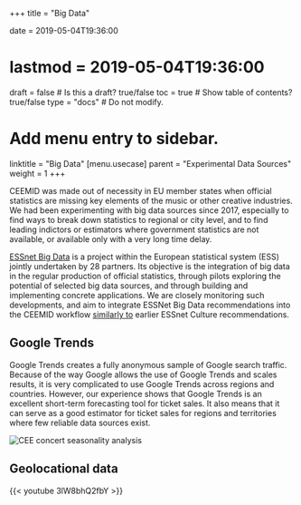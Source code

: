 +++
title = "Big Data"

date = 2019-05-04T19:36:00
# lastmod = 2019-05-04T19:36:00

draft = false  # Is this a draft? true/false
toc = true  # Show table of contents? true/false
type = "docs"  # Do not modify.

# Add menu entry to sidebar.
linktitle = "Big Data"
[menu.usecase]
  parent = "Experimental Data Sources"
  weight = 1
+++

CEEMID was made out of necessity in EU member states when official statistics are missing key elements of the music or other creative industries.  We had been experimenting with big data sources since 2017, especially to find ways to break down statistics to regional or city level, and to find leading indictors or estimators where government statistics are not available, or available only with a very long time delay. 

[ESSnet Big Data](https://webgate.ec.europa.eu/fpfis/mwikis/essnetbigdata/index.php/Main_Page) is a project within the European statistical system (ESS) jointly undertaken by 28 partners. Its objective is the integration of big data in the regular production of official statistics, through pilots exploring the potential of selected big data sources, and through building and implementing concrete applications. We are closely monitoring such developments, and aim to integrate ESSNet Big Data recommendations into the CEEMID workflow [similarly to](/publication/creating_better_2015/) earlier ESSnet Culture recommendations.


## Google Trends

Google Trends creates a fully anonymous sample of Google search traffic. Because of the way Google allows the use of Google Trends and scales results, it is very complicated to use Google Trends across regions and countries.  However, our experience shows that Google Trends is an excellent short-term forecasting tool for ticket sales.  It also means that it can serve as a good estimator for ticket sales for regions and territories where few reliable data sources exist. 

![CEE concert seasonality analysis](/img/seasonality_plot.jpg)


## Geolocational data

{{< youtube 3lW8bhQ2fbY >}}

